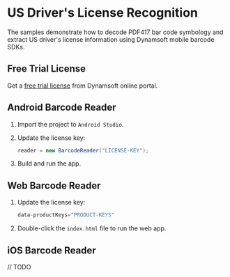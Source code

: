# US Driver's License Recognition
The samples demonstrate how to decode PDF417 bar code symbology and extract US driver's license information using Dynamsoft mobile barcode SDKs.

## Free Trial License
Get a [free trial license](https://www.dynamsoft.com/CustomerPortal/Portal/Triallicense.aspx) from Dynamsoft online portal.

## Android Barcode Reader
1. Import the project to `Android Studio`.

2. Update the license key:

    ```java
    reader = new BarcodeReader("LICENSE-KEY");
    ```

3. Build and run the app.

## Web Barcode Reader

1. Update the license key:

    ```js
    data-productKeys="PRODUCT-KEYS"
    ```
    
 2. Double-click the `index.html` file to run the web app.

## iOS Barcode Reader

// TODO
